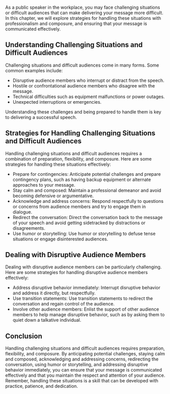 
As a public speaker in the workplace, you may face challenging situations or difficult audiences that can make delivering your message more difficult. In this chapter, we will explore strategies for handling these situations with professionalism and composure, and ensuring that your message is communicated effectively.

Understanding Challenging Situations and Difficult Audiences
------------------------------------------------------------

Challenging situations and difficult audiences come in many forms. Some common examples include:

* Disruptive audience members who interrupt or distract from the speech.
* Hostile or confrontational audience members who disagree with the message.
* Technical difficulties such as equipment malfunctions or power outages.
* Unexpected interruptions or emergencies.

Understanding these challenges and being prepared to handle them is key to delivering a successful speech.

Strategies for Handling Challenging Situations and Difficult Audiences
----------------------------------------------------------------------

Handling challenging situations and difficult audiences requires a combination of preparation, flexibility, and composure. Here are some strategies for handling these situations effectively:

* Prepare for contingencies: Anticipate potential challenges and prepare contingency plans, such as having backup equipment or alternate approaches to your message.
* Stay calm and composed: Maintain a professional demeanor and avoid becoming defensive or argumentative.
* Acknowledge and address concerns: Respond respectfully to questions or concerns from audience members and try to engage them in dialogue.
* Redirect the conversation: Direct the conversation back to the message of your speech and avoid getting sidetracked by distractions or disagreements.
* Use humor or storytelling: Use humor or storytelling to defuse tense situations or engage disinterested audiences.

Dealing with Disruptive Audience Members
----------------------------------------

Dealing with disruptive audience members can be particularly challenging. Here are some strategies for handling disruptive audience members effectively:

* Address disruptive behavior immediately: Interrupt disruptive behavior and address it directly, but respectfully.
* Use transition statements: Use transition statements to redirect the conversation and regain control of the audience.
* Involve other audience members: Enlist the support of other audience members to help manage disruptive behavior, such as by asking them to quiet down a talkative individual.

Conclusion
----------

Handling challenging situations and difficult audiences requires preparation, flexibility, and composure. By anticipating potential challenges, staying calm and composed, acknowledging and addressing concerns, redirecting the conversation, using humor or storytelling, and addressing disruptive behavior immediately, you can ensure that your message is communicated effectively and that you maintain the respect and attention of your audience. Remember, handling these situations is a skill that can be developed with practice, patience, and dedication.
